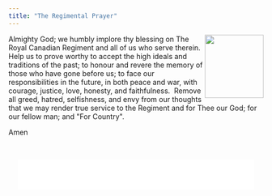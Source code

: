 ```yaml
---
title: "The Regimental Prayer"
---
```


<img alt="" height="125" src="{{ site.uri.assets }}/naked/images/RCR_VRI_cypher_116x125.png" style="border: 0px; float: right;" width="116" />
Almighty God; we humbly implore thy blessing on The Royal Canadian Regiment and all of us who serve therein.&nbsp; Help us to prove worthy to accept the
high ideals and traditions of the past; to honour and revere the memory of those who have gone before us; to face our responsibilities in the future, in
both peace and war, with courage, justice, love, honesty, and faithfulness.&nbsp; Remove all greed, hatred, selfishness, and envy from our thoughts that we
may render true service to the Regiment and for Thee our God; for our fellow man; and &quot;For Country&quot;.

Amen

<p>&nbsp;</p>
<iframe allowtransparency="true" data-aa="453725" height="60" scrolling="no" src="//ad.a-ads.com/453725?size=468x60" style="border: none; display: block; margin-left: auto; margin-right: auto; padding: 0; overflow: hidden;" width="468"></iframe>
<p>&nbsp;</p>
